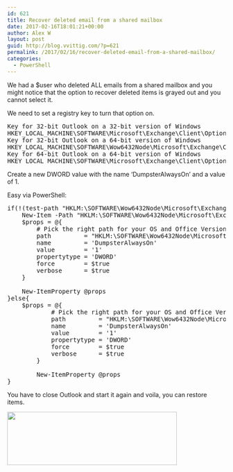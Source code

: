 ```yaml
---
id: 621
title: Recover deleted email from a shared mailbox
date: 2017-02-16T18:01:21+00:00
author: Alex W
layout: post
guid: http://blog.vvittig.com/?p=621
permalink: /2017/02/16/recover-deleted-email-from-a-shared-mailbox/
categories:
  - PowerShell
---
```

We had a $user who deleted ALL emails from a shared mailbox and you might notice that the option to recover deleted items is grayed out and you cannot select it.

We need to set a registry key to turn that option on.

<pre class="lang:default decode:true ">Key for 32-bit Outlook on a 32-bit version of Windows
HKEY_LOCAL_MACHINE\SOFTWARE\Microsoft\Exchange\Client\Options
Key for 32-bit Outlook on a 64-bit version of Windows
HKEY_LOCAL_MACHINE\SOFTWARE\Wow6432Node\Microsoft\Exchange\Client\Options
Key for 64-bit Outlook on a 64-bit version of Windows
HKEY_LOCAL_MACHINE\SOFTWARE\Microsoft\Exchange\Client\Options</pre>

Create a new DWORD value with the name &#8216;DumpsterAlwaysOn&#8217; and a value of 1.

Easy via PowerShell:

<pre class="lang:ps decode:true ">if(!(test-path "HKLM:\SOFTWARE\Wow6432Node\Microsoft\Exchange\Client\Options")){
    New-Item -Path "HKLM:\SOFTWARE\Wow6432Node\Microsoft\Exchange\Client" -Name 'Options'
    $props = @{
        # Pick the right path for your OS and Office Version
        path         = "HKLM:\SOFTWARE\Wow6432Node\Microsoft\Exchange\Client\Options"
        name         = 'DumpsterAlwaysOn'
        value        = '1'
        propertytype = 'DWORD'
        force        = $true
        verbose      = $true
    }
    
    New-ItemProperty @props
}else{
    $props = @{
            # Pick the right path for your OS and Office Version
            path         = "HKLM:\SOFTWARE\Wow6432Node\Microsoft\Exchange\Client\Options"
            name         = 'DumpsterAlwaysOn'
            value        = '1'
            propertytype = 'DWORD'
            force        = $true
            verbose      = $true
        }
        
        New-ItemProperty @props
}</pre>

You have to close Outlook and start it again and voila, you can restore items.

[<img class="aligncenter size-full wp-image-623" src="http://blog.vvittig.com/wp-content/uploads/2017/02/restore.jpg" alt="" width="391" height="123" srcset="https://blog.vvittig.com/wp-content/uploads/2017/02/restore.jpg 391w, https://blog.vvittig.com/wp-content/uploads/2017/02/restore-300x94.jpg 300w" sizes="(max-width: 391px) 100vw, 391px" />](http://blog.vvittig.com/wp-content/uploads/2017/02/restore.jpg)

&nbsp;